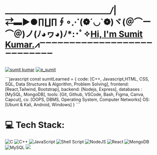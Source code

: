 # ___________________________/_|⇄▬▶●∏∐∏∮∘⋰(❁´◡`❁)ヾ(＠⌒ー⌒＠)ノ(ﾉ◕ヮ◕)ﾉ*:･ﾟ✧<u>Hi, I'm Sumit Kumar.</u>⩘ꣻꣻꣻꣻꣻꣻꣻꣻꣻꣻꣻꣻꣻꣻꣻꣻꣻꣻꣻꣻꣻꣻꣻꣻꣻꣻꣻ
<p align="left">
<a href="https://www.linkedin.com/in/e-sumit/" target="blank"><img align="center" src="https://img.shields.io/badge/linkedin-%230077B5.svg?style=for-the-badge&logo=linkedin&logoColor=white" alt="sumit kumar" /></a>
<a href="https://leetcode.com/e_sumit" target="blank"><img align="center" src="https://img.shields.io/badge/LeetCode-000000?style=for-the-badge&logo=LeetCode&logoColor=#d16c06" alt="e_sumit" /></a>
</p>
```javascript
const sumitLearned = {
  code: [C++, Javascript,HTML, CSS, SQL, Data Structures & Algorithm, Problem Solving],
  frontend: [React,Tailwind, Bootstrap],
  backend: [Nodejs, Express],
  databases : [MySQL, MongoDB],
  tools: [Git, Github, VSCode, Bash, Figma, Canva, Capcut],
  cs: [OOPS, DBMS, Operating System, Computer Networks]
  OS: [Ubunt & Kali, Android, Windows]
}
```

# 💻 Tech Stack:
![C](https://img.shields.io/badge/c-%2300599C.svg?style=for-the-badge&logo=c&logoColor=white) 
![C++](https://img.shields.io/badge/c++-%2300599C.svg?style=for-the-badge&logo=c%2B%2B&logoColor=white) 
![JavaScript](https://img.shields.io/badge/javascript-%23323330.svg?style=for-the-badge&logo=javascript&logoColor=%23F7DF1E) 
![Shell Script](https://img.shields.io/badge/shell_script-%23121011.svg?style=for-the-badge&logo=gnu-bash&logoColor=white) 
![NodeJS](https://img.shields.io/badge/node.js-6DA55F?style=for-the-badge&logo=node.js&logoColor=white) 
![React](https://img.shields.io/badge/react-%2320232a.svg?style=for-the-badge&logo=react&logoColor=%2361DAFB) 
![MongoDB](https://img.shields.io/badge/MongoDB-%234ea94b.svg?style=for-the-badge&logo=mongodb&logoColor=white) 
![MySQL](https://img.shields.io/badge/mysql-4479A1.svg?style=for-the-badge&logo=mysql&logoColor=white) 
![](https://github-readme-stats.vercel.app/api/top-langs/?username=eesumit&theme=dark&hide_border=false&include_all_commits=false&count_private=false&layout=compact)
